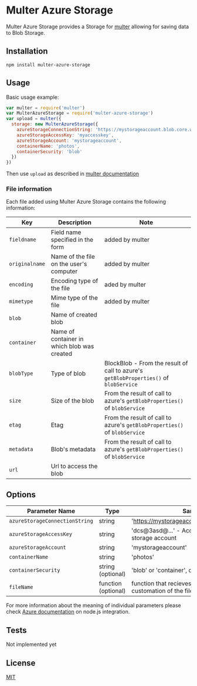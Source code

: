 # Multer Azure Storage

Multer Azure Storage provides a Storage for [multer](https://github.com/expressjs/multer) allowing for saving data to Blob Storage.

## Installation

```
npm install multer-azure-storage
```

## Usage
Basic usage example:

```javascript
var multer = require('multer')
var MulterAzureStorage = require('multer-azure-storage')
var upload = multer({
  storage: new MulterAzureStorage({
    azureStorageConnectionString: 'https://mystorageaccount.blob.core.windows.net/',
    azureStorageAccessKey: 'myaccesskey',
    azureStorageAccount: 'mystorageaccount',
    containerName: 'photos',
    containerSecurity: 'blob'
  })
})
```
Then use `upload` as described in [multer documentation](https://github.com/expressjs/multer)

### File information

Each file added using Multer Azure Storage contains the following information:

Key | Description | Note
---|---|---
`fieldname` | Field name specified in the form | added by multer
`originalname` | Name of the file on the user's computer | added by multer
`encoding` | Encoding type of the file | aded by multer
`mimetype` | Mime type of the file | added by multer
`blob` | Name of created blob | 
`container` | Name of container in which blob was created | 
`blobType` | Type of blob | BlockBlob -  From the result of call to azure's `getBlobProperties()` of `blobService`
`size` | Size of the blob | From the result of call to azure's `getBlobProperties()` of `blobService`
`etag` | Etag | From the result of call to azure's `getBlobProperties()` of `blobService`
`metadata` | Blob's metadata | From the result of call to azure's `getBlobProperties()` of `blobService`
`url` | Url to access the blob | 

## Options
| Parameter Name | Type | Sample Value |
|---|---|---|
| `azureStorageConnectionString` | string | 'https://mystorageaccount.blob.core.windows.net/' |
| `azureStorageAccessKey` | string | 'dcs@3asd@...' - Access Key related to your storage account |
| `azureStorageAccount` | string | 'mystorageaccount' |
| `containerName` | string | 'photos' |
| `containerSecurity` | string (optional) | 'blob' or 'container', defaults to blob |
| `fileName` | function (optional) | function that recieves a file reference and allows customation of the file name |

For more information about the meaning of individual parameters please check [Azure documentation](https://azure.microsoft.com/en-us/documentation/articles/storage-nodejs-how-to-use-blob-storage/) on node.js integration.

## Tests
Not implemented yet

## License

[MIT](LICENSE)

